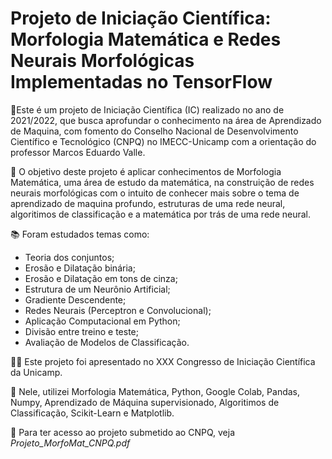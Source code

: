# Projeto de Iniciação Científica: Morfologia Matemática e Redes Neurais Morfológicas Implementadas no TensorFlow
 
📍Este é um projeto de Iniciação Científica (IC) realizado no ano de 2021/2022, que busca aprofundar o conhecimento na área de Aprendizado de Maquina, com fomento do Conselho Nacional de Desenvolvimento Científico e Tecnológico (CNPQ) no IMECC-Unicamp com a orientação do professor Marcos Eduardo Valle.

🔎 O objetivo deste projeto é aplicar conhecimentos de Morfologia Matemática, uma área de estudo da matemática, na construição de redes neurais morfológicas com o intuito de conhecer mais sobre o tema de aprendizado de maquina profundo, estruturas de uma rede neural, algoritimos de classificação e a matemática por trás de uma rede neural.

📚 Foram estudados temas como:

*   Teoria dos conjuntos;
*   Erosão e Dilatação binária;
*   Erosão e Dilatação em tons de cinza;
*   Estrutura de um Neurônio Artificial;
*   Gradiente Descendente;
*   Redes Neurais (Perceptron e Convolucional);
*   Aplicação Computacional em Python;
*   Divisão entre treino e teste;
*   Avaliação de Modelos de Classificação.

👨‍🏫 Este projeto foi apresentado no XXX Congresso de Iniciação Científica da Unicamp.

🔬 Nele, utilizei Morfologia Matemática, Python, Google Colab, Pandas, Numpy, Aprendizado de Máquina supervisionado, Algoritimos de Classificação, Scikit-Learn e Matplotlib.

📄 Para ter acesso ao projeto submetido ao CNPQ, veja _Projeto_MorfoMat_CNPQ.pdf_

